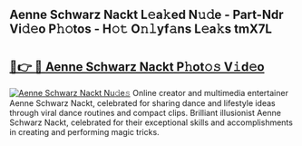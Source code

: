 ## Aenne Schwarz Nackt L𝚎a𝚔ed N𝚞𝚍e - Part-Ndr Vi𝚍𝚎o P𝚑𝚘tos - H𝚘𝚝 O𝚗𝚕yf𝚊ns L𝚎a𝚔s tmX7L

# <h2><a href="http://kf1aby.oniu.top/?m=Aenne+Schwarz+Nackt">🔗👉 🔴 Aenne Schwarz Nackt P𝚑ot𝚘𝚜 V𝚒d𝚎o</a></h2>

[![Aenne Schwarz Nackt Nu𝚍e𝚜](https://i.imgur.com/0qMVB7G.gif)](http://kf1aby.oniu.top/?m=Aenne+Schwarz+Nackt)
Online creator and multimedia entertainer Aenne Schwarz Nackt, celebrated for sharing dance and lifestyle ideas through viral dance routines and compact clips. Brilliant illusionist Aenne Schwarz Nackt, celebrated for their exceptional skills and accomplishments in creating and performing magic tricks.  
